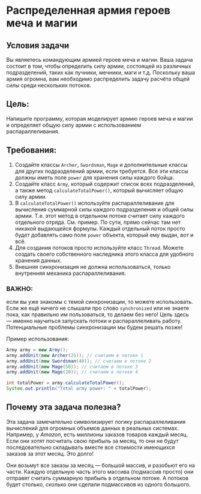 # Распределенная армия героев меча и магии

## Условия задачи
Вы являетесь командующим армией героев меча и магии. Ваша задача состоит в том, чтобы определить силу армии, 
состоящей из различных подразделений, таких как лучники, мечники, маги и т.д. Поскольку ваша армия огромна, 
вам необходимо распределить задачу расчёта общей силы среди нескольких потоков.

## Цель: 
Напишите программу, которая моделирует армию героев меча и магии и определяет общую силу армии с 
использованием распараллеливания.

## Требования:

1. Создайте классы `Archer`, `Swordsman`, `Mage` и дополнительные классы для других подразделений армии, если требуется. 
Все эти классы должны иметь поле `power` для хранения силы каждого бойца.
2. Создайте класс `Army`, который содержит список всех подразделений, а также метод `calculateTotalPower()`, 
который вычисляет общую силу армии.
3. В `calculateTotalPower()` используйте распараллеливание для вычисления суммарной силы каждого подразделения и 
общей силы армии. Т.е. этот метод в отдельном потоке считает силу каждого отдельного отряда. См. пример. 
По сути, прямо сейчас там нет никакой выдающейся формулы. Каждый отдельный поток просто будет добавлять само 
поле `power` объекта, который ему выдан, вот и всё.
4. Для создания потоков просто используйте класс `Thread`. Можете создать своего собственного наследника этого 
класса для удобного хранения данных.
5. Внешняя синхронизация не должна использоваться, только внутренняя механика распараллеливания. 

### ВАЖНО: 
если вы уже знакомы с темой синхронизации, то можете использовать. Если же ещё ничего не слышали про слово 
`synchronized` или не знаете пока, как правильно им пользоваться, то делаем без него! Цель здесь — именно 
научиться запускать потоки и распараллеливать работу. Потенциальные проблемы синхронизации мы будем решать позже!

Пример использования:

```java
Army army = new Army();
army.addUnit(new Archer(25)); // считаем в потоке 1
army.addUnit(new Swordsman(40)); // считаем в потоке 2
army.addUnit(new Mage(50)); // считаем в потоке 3
army.addUnit(new Mage(20)); // считаем в потоке 4

int totalPower = army.calculateTotalPower();
System.out.println("Total army power: " + totalPower);
```

## Почему эта задача полезна?
Эта задача замечательно символизирует логику распараллеливания вычислений для огромных объемов данных в реальных 
системах. Например, у _Amazon_, есть миллионы заказов товаров каждый месяц. Если они хотят посчитать свою прибыль 
за месяц, то они не будут последовательно складывать вместе все стоимости имеющихся заказов за этот месяц. Это долго!

Они возьмут все заказы за месяц — большой массив, и разобьют его на части. Каждую отдельную часть этого массива 
(подмассив просто) они отправят считать суммарную прибыль в отдельном потоке. А потоков будет столько, сколько 
они сделали подмассивов из одного большого.